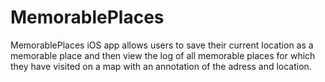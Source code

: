 # MemorablePlaces
MemorablePlaces iOS app allows users to save their current location as a memorable place and then view the log of all memorable places for which they have visited on a map with an annotation of the adress and location.
